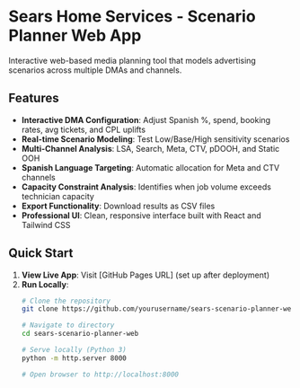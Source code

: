 # Sears Home Services - Scenario Planner Web App

Interactive web-based media planning tool that models advertising scenarios across multiple DMAs and channels.

## Features

- **Interactive DMA Configuration**: Adjust Spanish %, spend, booking rates, avg tickets, and CPL uplifts
- **Real-time Scenario Modeling**: Test Low/Base/High sensitivity scenarios
- **Multi-Channel Analysis**: LSA, Search, Meta, CTV, pDOOH, and Static OOH
- **Spanish Language Targeting**: Automatic allocation for Meta and CTV channels
- **Capacity Constraint Analysis**: Identifies when job volume exceeds technician capacity
- **Export Functionality**: Download results as CSV files
- **Professional UI**: Clean, responsive interface built with React and Tailwind CSS

## Quick Start

1. **View Live App**: Visit [GitHub Pages URL] (set up after deployment)
2. **Run Locally**: 
   ```bash
   # Clone the repository
   git clone https://github.com/yourusername/sears-scenario-planner-web.git
   
   # Navigate to directory
   cd sears-scenario-planner-web
   
   # Serve locally (Python 3)
   python -m http.server 8000
   
   # Open browser to http://localhost:8000
